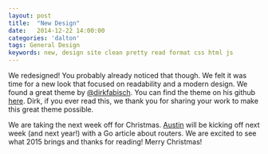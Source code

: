```yaml
---
layout: post
title:  "New Design"
date:   2014-12-22 14:00:00
categories: 'dalton'
tags: General Design
keywords: new, design site clean pretty read format css html js
---
```


We redesigned! You probably already noticed that though. We felt it was time for a new look that focused on readability and a modern design. We found a great theme by [@dirkfabisch](https://twitter.com/dirkfabisch). You can find the theme on his github [here](https://github.com/dirkfabisch/madiator). Dirk, if you ever read this, we thank you for sharing your work to make this great theme possible. 

We are taking the next week off for Christmas. [Austin](http://austincherry.me) will be kicking off next week (and next year!) with a Go article about routers. We are excited to see what 2015 brings and thanks for reading! Merry Christmas!

